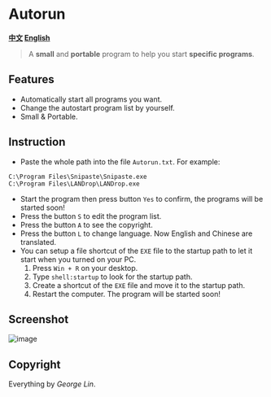 # Autorun
**[中文](https://github.com/georgel2020/Autorun/blob/main/README-CN.md) [English](https://github.com/georgel2020/Autorun/blob/main/README.md)**
> A **small** and **portable** program to help you start **specific programs**. 
## Features
- Automatically start all programs you want. 
- Change the autostart program list by yourself. 
- Small & Portable. 
## Instruction
- Paste the whole path into the file `Autorun.txt`. For example: 
```
C:\Program Files\Snipaste\Snipaste.exe
C:\Program Files\LANDrop\LANDrop.exe
```
- Start the program then press button `Yes` to confirm, the programs will be started soon! 
- Press the button `S` to edit the program list. 
- Press the button `A` to see the copyright. 
- Press the button `L` to change language. Now English and Chinese are translated. 
- You can setup a file shortcut of the `EXE` file to the startup path to let it start when you turned on your PC. 
  1. Press `Win + R` on your desktop. 
  2. Type `shell:startup` to look for the startup path. 
  3. Create a shortcut of the `EXE` file and move it to the startup path. 
  4. Restart the computer. The program will be started soon! 
## Screenshot
![image](https://user-images.githubusercontent.com/86717650/168565193-a8f80175-d7aa-4962-bbb8-218da2f210d9.png)
## Copyright
Everything by *George Lin*. 
